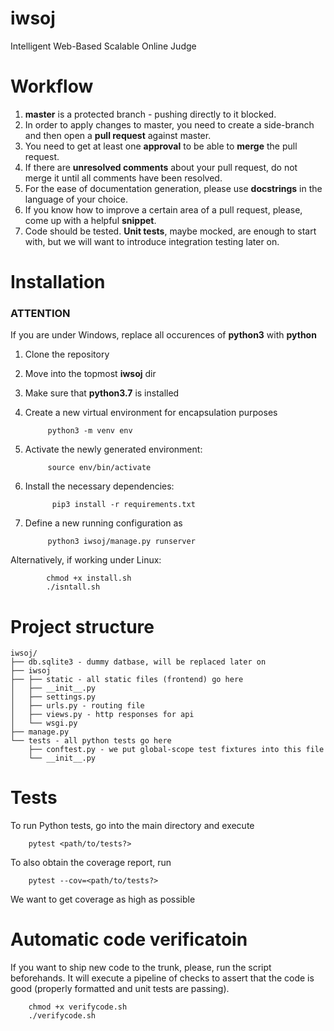 # iwsoj
Intelligent Web-Based Scalable Online Judge

# Workflow
1. **master** is a protected branch - pushing directly to it blocked.
2. In order to apply changes to master, you need to create a side-branch and then open a **pull request** against master.
3. You need to get at least one **approval** to be able to **merge** the pull request.
4. If there are **unresolved comments** about your pull request, do not merge it until all comments have been resolved.
5. For the ease of documentation generation, please use **docstrings** in the language of your choice.
6. If you know how to improve a certain area of a pull request, please, come up with a helpful **snippet**.
7. Code should be tested. **Unit tests**, maybe mocked, are enough to start with, but we will want to introduce integration testing later on.

# Installation

### ATTENTION
If you are under Windows, replace all occurences of **python3** with **python**

1. Clone the repository
2. Move into the topmost **iwsoj** dir
3. Make sure that **python3.7** is installed
4. Create a new virtual environment for encapsulation purposes
  
            python3 -m venv env

5. Activate the newly generated environment:

            source env/bin/activate
            
6. Install the necessary dependencies:
            
             pip3 install -r requirements.txt
             
7. Define a new running configuration as 

            python3 iwsoj/manage.py runserver
            
Alternatively, if working under Linux:

            chmod +x install.sh
            ./isntall.sh
            
 # Project structure
``` 
iwsoj/
├── db.sqlite3 - dummy datbase, will be replaced later on
├── iwsoj
├── ├── static - all static files (frontend) go here
│   ├── __init__.py
│   ├── settings.py
│   ├── urls.py - routing file
│   ├── views.py - http responses for api
│   └── wsgi.py
├── manage.py
└── tests - all python tests go here
    ├── conftest.py - we put global-scope test fixtures into this file
    └── __init__.py
```

# Tests
To run Python tests, go into the main directory and execute

        pytest <path/to/tests?>
        
To also obtain the coverage report, run 

        pytest --cov=<path/to/tests?>
        
We want to get coverage as high as possible
        
 
# Automatic code verificatoin
If you want to ship new code to the trunk, please, run the script beforehands. It will execute a pipeline of checks to assert that the code is good (properly formatted and unit tests are passing). 

        chmod +x verifycode.sh
        ./verifycode.sh
